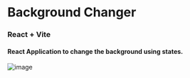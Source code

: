 # Background Changer

### React + Vite
#### React Application to change the background using states.
![image](https://github.com/noobtdbs/BgChnager_React/assets/101515827/9c617fd3-a62b-4b3a-9e41-b09c90578fad)


